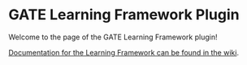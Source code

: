 # GATE Learning Framework Plugin 

Welcome to the page of the GATE Learning Framework plugin!

[Documentation for the Learning Framework can be found in the wiki](https://github.com/GateNLP/gateplugin-LearningFramework/wiki).
